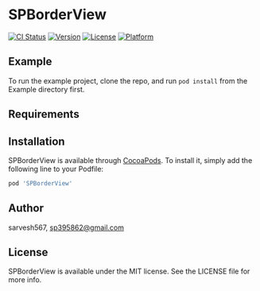 # SPBorderView

[![CI Status](https://img.shields.io/travis/sarvesh567/SPBorderView.svg?style=flat)](https://travis-ci.org/sarvesh567/SPBorderView)
[![Version](https://img.shields.io/cocoapods/v/SPBorderView.svg?style=flat)](https://cocoapods.org/pods/SPBorderView)
[![License](https://img.shields.io/cocoapods/l/SPBorderView.svg?style=flat)](https://cocoapods.org/pods/SPBorderView)
[![Platform](https://img.shields.io/cocoapods/p/SPBorderView.svg?style=flat)](https://cocoapods.org/pods/SPBorderView)

## Example

To run the example project, clone the repo, and run `pod install` from the Example directory first.

## Requirements

## Installation

SPBorderView is available through [CocoaPods](https://cocoapods.org). To install
it, simply add the following line to your Podfile:

```ruby
pod 'SPBorderView'
```

## Author

sarvesh567, sp395862@gmail.com

## License

SPBorderView is available under the MIT license. See the LICENSE file for more info.
